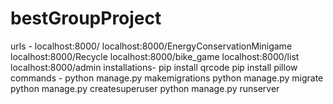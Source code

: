 # bestGroupProject
urls - 
localhost:8000/
localhost:8000/EnergyConservationMinigame
localhost:8000/Recycle
localhost:8000/bike_game
localhost:8000/list
localhost:8000/admin
installations-
pip install qrcode
pip install pillow 
commands -
python manage.py makemigrations
python manage.py migrate
python manage.py createsuperuser
python manage.py runserver
